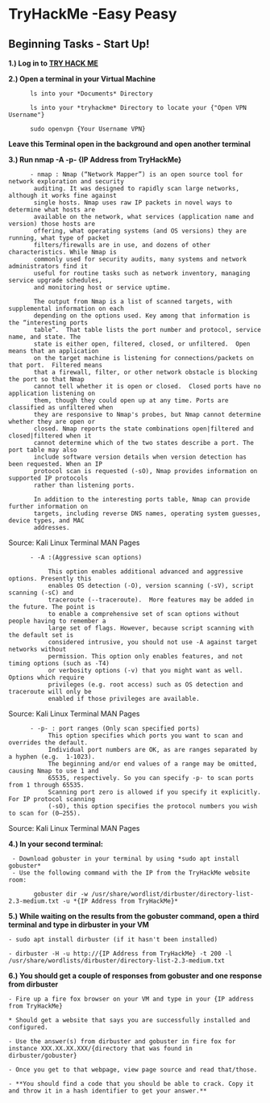 # TryHackMe -Easy Peasy


## Beginning Tasks - Start Up!


**1.) Log in to [TRY HACK ME](https://www.tryhackme.com)**

**2.) Open a terminal in your Virtual Machine**
```
      ls into your *Documents* Directory

      ls into your *tryhackme* Directory to locate your {"Open VPN Username"}

      sudo openvpn {Your Username VPN}
```

**Leave this Terminal open in the background and open another terminal**


 **3.) Run nmap -A -p- {IP Address from TryHackMe}**

```
      - nmap : Nmap (“Network Mapper”) is an open source tool for network exploration and security
       auditing. It was designed to rapidly scan large networks, although it works fine against
       single hosts. Nmap uses raw IP packets in novel ways to determine what hosts are
       available on the network, what services (application name and version) those hosts are
       offering, what operating systems (and OS versions) they are running, what type of packet
       filters/firewalls are in use, and dozens of other characteristics. While Nmap is
       commonly used for security audits, many systems and network administrators find it
       useful for routine tasks such as network inventory, managing service upgrade schedules,
       and monitoring host or service uptime.

       The output from Nmap is a list of scanned targets, with supplemental information on each
       depending on the options used. Key among that information is the “interesting ports
       table”.  That table lists the port number and protocol, service name, and state. The
       state is either open, filtered, closed, or unfiltered.  Open means that an application
       on the target machine is listening for connections/packets on that port.  Filtered means
       that a firewall, filter, or other network obstacle is blocking the port so that Nmap
       cannot tell whether it is open or closed.  Closed ports have no application listening on
       them, though they could open up at any time. Ports are classified as unfiltered when
       they are responsive to Nmap's probes, but Nmap cannot determine whether they are open or
       closed. Nmap reports the state combinations open|filtered and closed|filtered when it
       cannot determine which of the two states describe a port. The port table may also
       include software version details when version detection has been requested. When an IP
       protocol scan is requested (-sO), Nmap provides information on supported IP protocols
       rather than listening ports.

       In addition to the interesting ports table, Nmap can provide further information on
       targets, including reverse DNS names, operating system guesses, device types, and MAC
       addresses.
```
Source: Kali Linux Terminal MAN Pages
```
      - -A :(Aggressive scan options)

           This option enables additional advanced and aggressive options. Presently this
           enables OS detection (-O), version scanning (-sV), script scanning (-sC) and
           traceroute (--traceroute).  More features may be added in the future. The point is
           to enable a comprehensive set of scan options without people having to remember a
           large set of flags. However, because script scanning with the default set is
           considered intrusive, you should not use -A against target networks without
           permission. This option only enables features, and not timing options (such as -T4)
           or verbosity options (-v) that you might want as well. Options which require
           privileges (e.g. root access) such as OS detection and traceroute will only be
           enabled if those privileges are available.
```
Source: Kali Linux Terminal MAN Pages
```
      - -p- : port ranges (Only scan specified ports)
           This option specifies which ports you want to scan and overrides the default.
           Individual port numbers are OK, as are ranges separated by a hyphen (e.g.  1-1023).
           The beginning and/or end values of a range may be omitted, causing Nmap to use 1 and
           65535, respectively. So you can specify -p- to scan ports from 1 through 65535.
           Scanning port zero is allowed if you specify it explicitly. For IP protocol scanning
           (-sO), this option specifies the protocol numbers you wish to scan for (0–255).
```
Source: Kali Linux Terminal MAN Pages



 **4.) In your second terminal:**

     - Download gobuster in your terminal by using *sudo apt install gobuster*
     - Use the following command with the IP from the TryHackMe website room:

           gobuster dir -w /usr/share/wordlist/dirbuster/directory-list-2.3-medium.txt -u *{IP Address from TryHackMe}*

 **5.) While waiting on the results from the gobuster command, open a third terminal and type in dirbuster in your VM**

    - sudo apt install dirbuster (if it hasn't been installed)

    - dirbuster -H -u http://{IP Address from TryHackMe} -t 200 -l /usr/share/wordlists/dirbuster/directory-list-2.3-medium.txt

**6.) You should get a couple of responses from gobuster and one response from dirbuster**

    - Fire up a fire fox browser on your VM and type in your {IP address from TryHackMe}

    * Should get a website that says you are successfully installed and configured.

    - Use the answer(s) from dirbuster and gobuster in fire fox for instance XXX.XX.XX.XXX/{directory that was found in dirbuster/gobuster}

    - Once you get to that webpage, view page source and read that/those.

    - **You should find a code that you should be able to crack. Copy it and throw it in a hash identifier to get your answer.**
